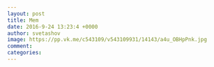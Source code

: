 ```yaml
--- 
layout: post 
title: Mem 
date: 2016-9-24 13:23:4 +0000 
author: svetashov 
image: https://pp.vk.me/c543109/v543109931/14143/a4u_OBHpPnk.jpg
comment: 
categories: 
---
```

